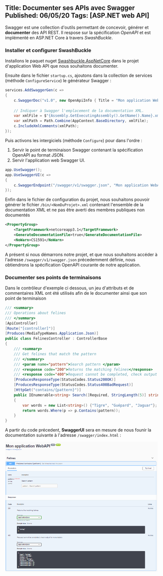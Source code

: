 Title: Documenter ses APIs avec Swagger
Published: 06/05/20
Tags: [ASP.NET web API]
---

Swagger est une collection d'outils permettant de concevoir, générer et **documenter** des API REST. Il respose sur la spécification *OpenAPI* et est implémenté en ASP.NET Core à travers *SwashBuckle*.

### Installer et configurer SwashBuckle

Installons le paquet nuget [Swashbuckle.AspNetCore](https://www.nuget.org/packages/Swashbuckle.AspNetCore/) dans le projet d'application Web API que nous souhaitons documenter.

Ensuite dans le fichier ```startup.cs```, ajoutons dans la collection de services (méthode ```ConfigureService```) le générateur Swagger :

```csharp
services.AddSwaggerGen(c =>
{
    c.SwaggerDoc("v1.0", new OpenApiInfo { Title = "Mon application WebAPI", Version = "v1.0" });

    // Indiquer à Swagger l'emplacement de la documentation XML.
    var xmlFile = $"{Assembly.GetExecutingAssembly().GetName().Name}.xml";
    var xmlPath = Path.Combine(AppContext.BaseDirectory, xmlFile);
    c.IncludeXmlComments(xmlPath);
});
```

Puis activons les intergiciels (méthode ```Configure```) pour dans l'ordre :

1. Servir le point de terminaison Swagger contenant la spécification OpenAPI au format JSON.
2. Servir l'application web Swagger UI.

```csharp
app.UseSwagger();
app.UseSwaggerUI(c =>
{
    c.SwaggerEndpoint("/swagger/v1/swagger.json", "Mon application WebAPI v1.0");
});
```

Enfin dans le fichier de configuration du projet, nous souhaitons pouvoir générer le fichier ```/bin/<NomDuProjet>.xml``` contenant l'ensemble de la documentation XML et ne pas être averti des membres publiques non documentés

```xml
<PropertyGroup>
    <TargetFramework>netcoreapp3.1</TargetFramework>
    <GenerateDocumentationFile>true</GenerateDocumentationFile>
    <NoWarn>CS1591</NoWarn>
</PropertyGroup>
```

A présent si nous démarrons notre projet, et que nous souhaitons accéder à l'adresse ```/swagger/v1/swagger.json``` précedemment définie, nous obtiendrons la spécification OpenAPI courante de notre application.

### Documenter ses points de terminaisons

Dans le contrôleur d'exemple ci dessous, un jeu d'attributs et de commentaires XML ont été utilisés afin de le documenter ainsi que son point de terminaison

```csharp
/// <summary>
/// Operations about felines
/// </summary>
[ApiController]
[Route("[controller]")]
[Produces(MediaTypeNames.Application.Json)]
public class FelinesController : ControllerBase
{
    /// <summary>
    /// Get felines that match the pattern
    /// </summary>
    /// <param name="pattern">Search pattern </param>
    /// <response code="200">Returns the matching felines</response>
    /// <response code="400">Request cannot be completed, check output for more details</response>
    [ProducesResponseType(StatusCodes.Status200OK)]
    [ProducesResponseType(StatusCodes.Status400BadRequest)]
    [HttpGet("contains/{pattern}")]
    public IEnumerable<string> Search([Required, StringLength(5)] string pattern)
    {
        var words = new List<string>() {"Tigre", "Guépard", "Jaguar"};
        return words.Where(p => p.Contains(pattern));
    }
}
```

A partir du code précedent, **SwaggerUI** sera en mesure de nous founir la documentation suivante à l'adresse ```/swagger/index.html``` :

![Documentation de l'API via Swagger UI](/media/development/swagger/swagger-ui.png)
